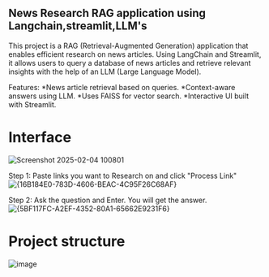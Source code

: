 ## News Research RAG application using Langchain,streamlit,LLM's

This project is a RAG (Retrieval-Augmented Generation) application that enables efficient research on news articles. Using LangChain and Streamlit, it allows users to query a database of news articles and retrieve relevant insights with the help of an LLM (Large Language Model).

Features:
*News article retrieval based on queries.
*Context-aware answers using LLM.
*Uses FAISS for vector search.
*Interactive UI built with Streamlit.

# Interface
![Screenshot 2025-02-04 100801](https://github.com/user-attachments/assets/91934a1a-a794-442a-baf9-a3eb729f106e)

Step 1:
Paste links you want to Research on and click "Process Link"
![{16B184E0-783D-4606-BEAC-4C95F26C68AF}](https://github.com/user-attachments/assets/0c4b430e-89f4-4cec-b14b-8d33d56bd674)

Step 2: Ask the question and Enter. You will get the answer.
![{5BF117FC-A2EF-4352-80A1-65662E9231F6}](https://github.com/user-attachments/assets/df75a32a-be76-404f-88cd-1d1a121d1a81)

# Project structure
![image](https://github.com/user-attachments/assets/43937f9a-ce63-4e4c-9cd2-2f94f12fecea)


